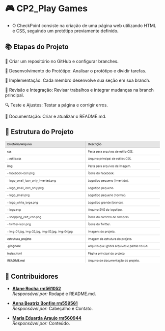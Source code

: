 # 🎮 CP2_Play Games

* O CheckPoint consiste na criação de uma página web utilizando HTML e CSS, seguindo um protótipo previamente definido. 
  

## 📚 Etapas do Projeto

 📁 Criar um repositório no GitHub e configurar branches.

📝 Desenvolvimento do Protótipo: Analisar o protótipo e dividir tarefas.

🔧 Implementação: Cada membro desenvolve sua seção em sua branch.

👥 Revisão e Integração: Revisar trabalhos e integrar mudanças na branch principal.

🔍 Teste e Ajustes: Testar a página e corrigir erros.

📄 Documentação: Criar e atualizar o README.md.



## 📂 Estrutura do Projeto

![Tabela Estrutura do Projeto](./img/estrutura_projeto.png)



## 🌟 Contribuidores

- [**Alane Rocha rm561052**](https://github.com/alanerochaa)  
  *Responsável por:* Rodapé e README.md.

- [**Anna Beatriz Bonfim rm559561**](https://github.com/annabonfim)  
  *Responsável por:* Cabeçalho e Contato.

- [**Maria Eduarda Araujo rm560944**](https://github.com/DudaAraujo14)  
  *Responsável por:* Conteúdo.
